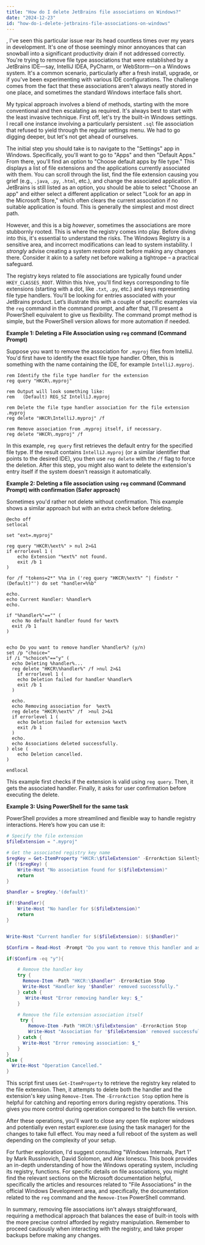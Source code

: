 ```yaml
---
title: "How do I delete JetBrains file associations on Windows?"
date: "2024-12-23"
id: "how-do-i-delete-jetbrains-file-associations-on-windows"
---
```


,  I've seen this particular issue rear its head countless times over my years in development. It's one of those seemingly minor annoyances that can snowball into a significant productivity drain if not addressed correctly. You're trying to remove file type associations that were established by a JetBrains IDE—say, IntelliJ IDEA, PyCharm, or WebStorm—on a Windows system. It's a common scenario, particularly after a fresh install, upgrade, or if you've been experimenting with various IDE configurations. The challenge comes from the fact that these associations aren't always neatly stored in one place, and sometimes the standard Windows interface falls short.

My typical approach involves a blend of methods, starting with the more conventional and then escalating as required. It's always best to start with the least invasive technique. First off, let's try the built-in Windows settings. I recall one instance involving a particularly persistent `.sql` file association that refused to yield through the regular settings menu. We had to go digging deeper, but let's not get ahead of ourselves.

The initial step you should take is to navigate to the "Settings" app in Windows. Specifically, you'll want to go to "Apps" and then "Default Apps." From there, you'll find an option to "Choose default apps by file type." This displays a list of file extensions and the applications currently associated with them. You can scroll through the list, find the file extension causing you grief (e.g., `.java`, `.py`, `.html`, etc.), and change the associated application. If JetBrains is still listed as an option, you should be able to select "Choose an app" and either select a different application or select "Look for an app in the Microsoft Store," which often clears the current association if no suitable application is found. This is generally the simplest and most direct path.

However, and this is a big *however*, sometimes the associations are more stubbornly rooted. This is where the registry comes into play. Before diving into this, it's essential to understand the risks. The Windows Registry is a sensitive area, and incorrect modifications can lead to system instability. I *strongly* advise creating a system restore point before making any changes there. Consider it akin to a safety net before walking a tightrope – a practical safeguard.

The registry keys related to file associations are typically found under `HKEY_CLASSES_ROOT`. Within this hive, you'll find keys corresponding to file extensions (starting with a dot, like `.txt`, `.py`, etc.) and keys representing file type handlers. You'll be looking for entries associated with your JetBrains product. Let’s illustrate this with a couple of specific examples via the `reg` command in the command prompt, and after that, I'll present a PowerShell equivalent to give us flexibility. The command prompt method is simple, but the PowerShell version allows for more automation if needed.

**Example 1: Deleting a File Association using `reg` command (Command Prompt)**

Suppose you want to remove the association for `.myproj` files from IntelliJ. You'd first have to identify the exact file type handler. Often, this is something with the name containing the IDE, for example `IntelliJ.myproj`.

```batch
rem Identify the file type handler for the extension
reg query "HKCR\.myproj"

rem Output will look something like:
rem   (Default) REG_SZ IntelliJ.myproj

rem Delete the file type handler association for the file extension .myproj
reg delete "HKCR\IntelliJ.myproj" /f

rem Remove association from .myproj itself, if necessary.
reg delete "HKCR\.myproj" /f
```

In this example, `reg query` first retrieves the default entry for the specified file type. If the result contains `IntelliJ.myproj` (or a similar identifier that points to the desired IDE), you then use `reg delete` with the `/f` flag to force the deletion. After this step, you might also want to delete the extension's entry itself if the system doesn't reassign it automatically.

**Example 2: Deleting a file association using `reg` command (Command Prompt) with confirmation (Safer approach)**

Sometimes you'd rather not delete without confirmation. This example shows a similar approach but with an extra check before deleting.

```batch
@echo off
setlocal

set "ext=.myproj"

reg query "HKCR\%ext%" > nul 2>&1
if errorlevel 1 (
    echo Extension "%ext%" not found.
    exit /b 1
)

for /f "tokens=2*" %%a in ('reg query "HKCR\%ext%" ^| findstr "(Default)"') do set "handler=%%b"

echo.
echo Current Handler: %handler%
echo.

if "%handler%"=="" (
  echo No default handler found for %ext%
  exit /b 1
)


echo Do you want to remove handler %handler%? (y/n)
set /p "choice="
if /i "%choice%"=="y" (
  echo Deleting %handler%...
  reg delete "HKCR\%handler%" /f >nul 2>&1
    if errorlevel 1 (
    echo Deletion failed for handler %handler%
    exit /b 1
  )

  echo.
  echo Removing association for  %ext%
  reg delete "HKCR\%ext%" /f  >nul 2>&1
  if errorlevel 1 (
    echo Deletion failed for extension %ext%
    exit /b 1
  )
  echo.
  echo Associations deleted successfully.
) else (
    echo Deletion cancelled.
)

endlocal
```

This example first checks if the extension is valid using `reg query`. Then, it gets the associated handler. Finally, it asks for user confirmation before executing the delete.

**Example 3: Using PowerShell for the same task**

PowerShell provides a more streamlined and flexible way to handle registry interactions. Here’s how you can use it:

```powershell
# Specify the file extension
$fileExtension = ".myproj"

# Get the associated registry key name
$regKey = Get-ItemProperty "HKCR:\$fileExtension" -ErrorAction SilentlyContinue | Select-Object "(default)"
if (!$regKey) {
    Write-Host "No association found for $($fileExtension)"
    return
}

$handler = $regKey.'(default)'

if(!$handler){
    Write-Host "No handler for $($fileExtension)"
    return
}


Write-Host "Current handler for $($fileExtension): $($handler)"

$Confirm = Read-Host -Prompt "Do you want to remove this handler and association? (y/n)"

if($Confirm -eq "y"){

    # Remove the handler key
    try {
      Remove-Item -Path "HKCR:\$handler" -ErrorAction Stop
      Write-Host "Handler key '$handler' removed successfully."
    } catch {
       Write-Host "Error removing handler key: $_"
    }

    # Remove the file extension association itself
     try {
        Remove-Item -Path "HKCR:\$fileExtension" -ErrorAction Stop
        Write-Host "Association for '$fileExtension' removed successfully."
    } catch {
      Write-Host "Error removing association: $_"
    }
}
else {
  Write-Host "Operation Cancelled."
}

```

This script first uses `Get-ItemProperty` to retrieve the registry key related to the file extension. Then, it attempts to delete both the handler and the extension's key using `Remove-Item`. The `-ErrorAction Stop` option here is helpful for catching and reporting errors during registry operations. This gives you more control during operation compared to the batch file version.

After these operations, you'll want to close any open file explorer windows and potentially even restart explorer.exe (using the task manager) for the changes to take full effect. You may need a full reboot of the system as well depending on the complexity of your setup.

For further exploration, I'd suggest consulting "Windows Internals, Part 1" by Mark Russinovich, David Solomon, and Alex Ionescu. This book provides an in-depth understanding of how the Windows operating system, including its registry, functions. For specific details on file associations, you might find the relevant sections on the Microsoft documentation helpful, specifically the articles and resources related to "File Associations" in the official Windows Development area, and specifically, the documentation related to the `reg` command and the `Remove-Item` PowerShell command.

In summary, removing file associations isn't always straightforward, requiring a methodical approach that balances the ease of built-in tools with the more precise control afforded by registry manipulation. Remember to proceed cautiously when interacting with the registry, and take proper backups before making any changes.
